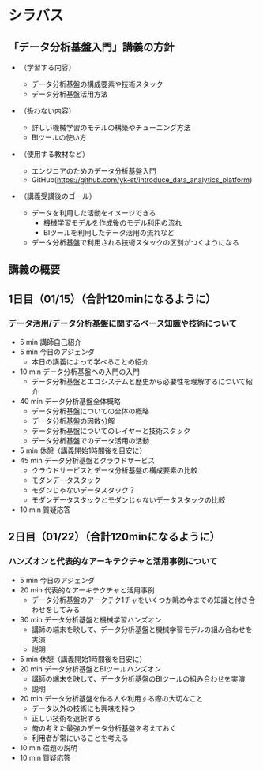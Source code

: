 # シラバス
## 「データ分析基盤入門」講義の方針
- （学習する内容）
  - データ分析基盤の構成要素や技術スタック
  - データ分析基盤活用方法

- （扱わない内容）
  - 詳しい機械学習のモデルの構築やチューニング方法
  - BIツールの使い方

- （使用する教材など）
  - エンジニアのためのデータ分析基盤入門
  - GitHub(https://github.com/yk-st/introduce_data_analytics_platform)

- （講義受講後のゴール）
  - データを利用した活動をイメージできる
    - 機械学習モデルを作成後のモデル利用の流れ
    - BIツールを利用したデータ活用の流れなど
  - データ分析基盤で利用される技術スタックの区別がつくようになる


## 講義の概要

## 1日目（01/15）（合計120minになるように）
### データ活用/データ分析基盤に関するベース知識や技術について
- 5 min 講師自己紹介
- 5 min 今日のアジェンダ
  - 本日の講義によって学べることの紹介
- 10 min データ分析基盤への入門の入門
  - データ分析基盤とエコシステムと歴史から必要性を理解するについて紹介
- 40 min データ分析基盤全体概略
  - データ分析基盤についての全体の概略
  - データ分析基盤の因数分解
  - データ分析基盤についてのレイヤーと技術スタック
  - データ分析基盤でのデータ活用の活動
- 5 min 休憩（講義開始1時間後を目安に）
- 45 min データ分析基盤とクラウドサービス
  - クラウドサービスとデータ分析基盤の構成要素の比較
  - モダンデータスタック
  - モダンじゃないデータスタック？
  - モダンデータスタックとモダンじゃないデータスタックの比較
- 10 min 質疑応答

## 2日目（01/22）（合計120minになるように）
### ハンズオンと代表的なアーキテクチャと活用事例について
- 5 min 今日のアジェンダ
- 20 min 代表的なアーキテクチャと活用事例
  - データ分析基盤のアークテク1チャをいくつか眺め今までの知識と付き合わせをしてみる
- 30 min データ分析基盤と機械学習ハンズオン
  - 講師の端末を映して、データ分析基盤と機械学習モデルの組み合わせを実演
  - 説明
- 5 min 休憩（講義開始1時間後を目安に）
- 20 min データ分析基盤とBIツールハンズオン
  - 講師の端末を映して、データ分析基盤のBIツールの組み合わせを実演
  - 説明
- 20 min データ分析基盤を作る人や利用する際の大切なこと
  - データ以外の技術にも興味を持つ
  - 正しい技術を選択する
  - 俺の考えた最強のデータ分析基盤を考えておく
  - 利用者が常にいることを考える
- 10 min 宿題の説明
- 10 min 質疑応答